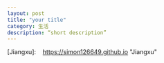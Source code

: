 ```yaml
---
layout: post
title: "your title"
category: 生活
description: “short description”
---
```


[Jiangxu]:    https://simon126649.github.io  "Jiangxu"
